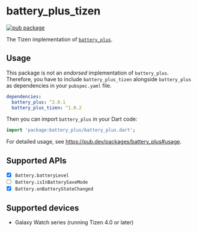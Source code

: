# battery_plus_tizen

[![pub package](https://img.shields.io/pub/v/battery_plus_tizen.svg)](https://pub.dev/packages/battery_plus_tizen)

The Tizen implementation of [`battery_plus`](https://github.com/fluttercommunity/plus_plugins/tree/main/packages/battery_plus).

## Usage

This package is not an _endorsed_ implementation of `battery_plus`. Therefore, you have to include `battery_plus_tizen` alongside `battery_plus` as dependencies in your `pubspec.yaml` file.

```yaml
dependencies:
  battery_plus: ^2.0.1
  battery_plus_tizen: ^1.0.2
```

Then you can import `battery_plus` in your Dart code:

```dart
import 'package:battery_plus/battery_plus.dart';
```

For detailed usage, see https://pub.dev/packages/battery_plus#usage.

## Supported APIs

- [x] `Battery.batteryLevel`
- [ ] `Battery.isInBatterySaveMode`
- [x] `Battery.onBatteryStateChanged`

## Supported devices

- Galaxy Watch series (running Tizen 4.0 or later)

